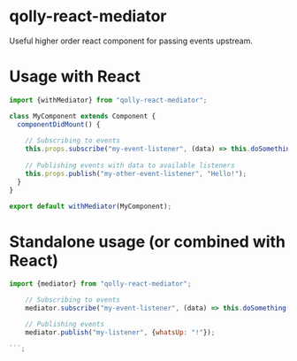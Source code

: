 # qolly-react-mediator
Useful higher order react component for passing events upstream.

# Usage with React
```javascript
import {withMediator} from "qolly-react-mediator";

class MyComponent extends Component {
  componentDidMount() {
  
    // Subscribing to events
    this.props.subscribe("my-event-listener", (data) => this.doSomething(data));
    
    // Publishing events with data to available listeners
    this.props.publish("my-other-event-listener", "Hello!");
  }
}

export default withMediator(MyComponent);
```

# Standalone usage (or combined with React)
```javascript
import {mediator} from "qolly-react-mediator";

    // Subscribing to events
    mediator.subscribe("my-event-listener", (data) => this.doSomething(data));

    // Publishing events
    mediator.publish("my-listener", {whatsUp: "!"});

```;
